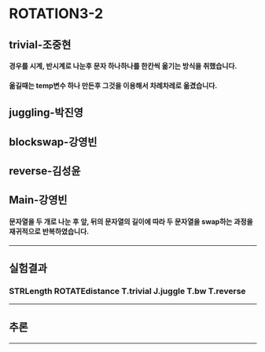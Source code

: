 # ROTATION3-2


## trivial-조중현
#### 경우를 시계, 반시계로 나눈후 문자 하나하나를 한칸씩 옮기는 방식을 취했습니다.
#### 옮길때는 temp변수 하나 만든후 그것을 이용해서 차례차레로 옮겼습니다.
## juggling-박진영
####
## blockswap-강영빈
####
## reverse-김성윤
####
## Main-강영빈
#### 문자열을 두 개로 나눈 후 앞, 뒤의 문자열의 길이에 따라 두 문자열을 swap하는 과정을 재귀적으로 반복하였습니다. 
* * * * * * * * * * *
## 실험결과
### STRLength	ROTATEdistance 	T.trivial	J.juggle	T.bw		T.reverse
---------------------------------------------------------------------

## 추론
####
* * *
